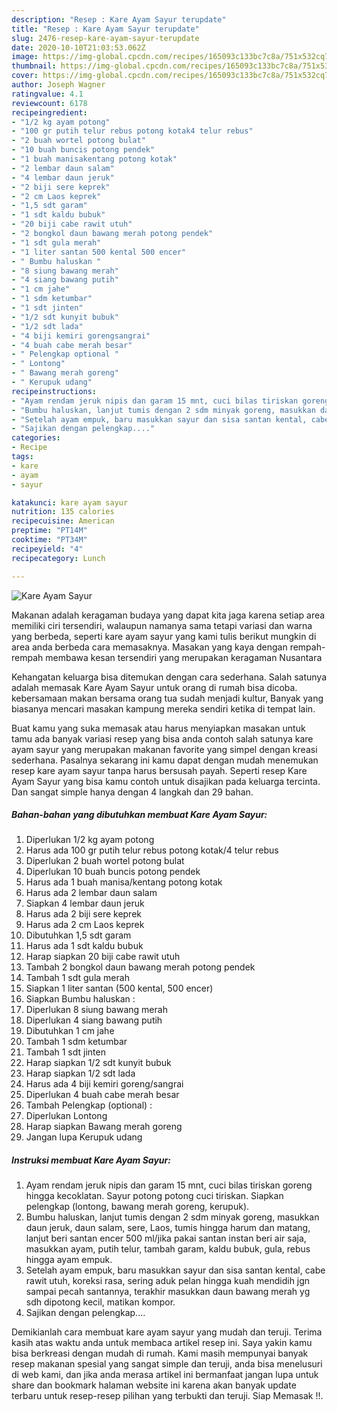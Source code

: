 ```yaml
---
description: "Resep : Kare Ayam Sayur terupdate"
title: "Resep : Kare Ayam Sayur terupdate"
slug: 2476-resep-kare-ayam-sayur-terupdate
date: 2020-10-10T21:03:53.062Z
image: https://img-global.cpcdn.com/recipes/165093c133bc7c8a/751x532cq70/kare-ayam-sayur-foto-resep-utama.jpg
thumbnail: https://img-global.cpcdn.com/recipes/165093c133bc7c8a/751x532cq70/kare-ayam-sayur-foto-resep-utama.jpg
cover: https://img-global.cpcdn.com/recipes/165093c133bc7c8a/751x532cq70/kare-ayam-sayur-foto-resep-utama.jpg
author: Joseph Wagner
ratingvalue: 4.1
reviewcount: 6178
recipeingredient:
- "1/2 kg ayam potong"
- "100 gr putih telur rebus potong kotak4 telur rebus"
- "2 buah wortel potong bulat"
- "10 buah buncis potong pendek"
- "1 buah manisakentang potong kotak"
- "2 lembar daun salam"
- "4 lembar daun jeruk"
- "2 biji sere keprek"
- "2 cm Laos keprek"
- "1,5 sdt garam"
- "1 sdt kaldu bubuk"
- "20 biji cabe rawit utuh"
- "2 bongkol daun bawang merah potong pendek"
- "1 sdt gula merah"
- "1 liter santan 500 kental 500 encer"
- " Bumbu haluskan "
- "8 siung bawang merah"
- "4 siang bawang putih"
- "1 cm jahe"
- "1 sdm ketumbar"
- "1 sdt jinten"
- "1/2 sdt kunyit bubuk"
- "1/2 sdt lada"
- "4 biji kemiri gorengsangrai"
- "4 buah cabe merah besar"
- " Pelengkap optional "
- " Lontong"
- " Bawang merah goreng"
- " Kerupuk udang"
recipeinstructions:
- "Ayam rendam jeruk nipis dan garam 15 mnt, cuci bilas tiriskan goreng hingga kecoklatan. Sayur potong potong cuci tiriskan. Siapkan pelengkap (lontong, bawang merah goreng, kerupuk)."
- "Bumbu haluskan, lanjut tumis dengan 2 sdm minyak goreng, masukkan daun jeruk, daun salam, sere, Laos, tumis hingga harum dan matang, lanjut beri santan encer 500 ml/jika pakai santan instan beri air saja, masukkan ayam, putih telur, tambah garam, kaldu bubuk, gula, rebus hingga ayam empuk."
- "Setelah ayam empuk, baru masukkan sayur dan sisa santan kental, cabe rawit utuh, koreksi rasa, sering aduk pelan hingga kuah mendidih jgn sampai pecah santannya, terakhir masukkan daun bawang merah yg sdh dipotong kecil, matikan kompor."
- "Sajikan dengan pelengkap...."
categories:
- Recipe
tags:
- kare
- ayam
- sayur

katakunci: kare ayam sayur 
nutrition: 135 calories
recipecuisine: American
preptime: "PT14M"
cooktime: "PT34M"
recipeyield: "4"
recipecategory: Lunch

---
```



![Kare Ayam Sayur](https://img-global.cpcdn.com/recipes/165093c133bc7c8a/751x532cq70/kare-ayam-sayur-foto-resep-utama.jpg)

Makanan adalah keragaman budaya yang dapat kita jaga karena setiap area memiliki ciri tersendiri, walaupun namanya sama tetapi variasi dan warna yang berbeda, seperti kare ayam sayur yang kami tulis berikut mungkin di area anda berbeda cara memasaknya. Masakan yang kaya dengan rempah-rempah membawa kesan tersendiri yang merupakan keragaman Nusantara

Kehangatan keluarga bisa ditemukan dengan cara sederhana. Salah satunya adalah memasak Kare Ayam Sayur untuk orang di rumah bisa dicoba. kebersamaan makan bersama orang tua sudah menjadi kultur, Banyak yang biasanya mencari masakan kampung mereka sendiri ketika di tempat lain.



Buat kamu yang suka memasak atau harus menyiapkan masakan untuk tamu ada banyak variasi resep yang bisa anda contoh salah satunya kare ayam sayur yang merupakan makanan favorite yang simpel dengan kreasi sederhana. Pasalnya sekarang ini kamu dapat dengan mudah menemukan resep kare ayam sayur tanpa harus bersusah payah.
Seperti resep Kare Ayam Sayur yang bisa kamu contoh untuk disajikan pada keluarga tercinta. Dan sangat simple hanya dengan 4 langkah dan 29 bahan.


<!--inarticleads1-->

##### Bahan-bahan yang dibutuhkan membuat Kare Ayam Sayur:

1. Diperlukan 1/2 kg ayam potong
1. Harus ada 100 gr putih telur rebus potong kotak/4 telur rebus
1. Diperlukan 2 buah wortel potong bulat
1. Diperlukan 10 buah buncis potong pendek
1. Harus ada 1 buah manisa/kentang potong kotak
1. Harus ada 2 lembar daun salam
1. Siapkan 4 lembar daun jeruk
1. Harus ada 2 biji sere keprek
1. Harus ada 2 cm Laos keprek
1. Dibutuhkan 1,5 sdt garam
1. Harus ada 1 sdt kaldu bubuk
1. Harap siapkan 20 biji cabe rawit utuh
1. Tambah 2 bongkol daun bawang merah potong pendek
1. Tambah 1 sdt gula merah
1. Siapkan 1 liter santan (500 kental, 500 encer)
1. Siapkan  Bumbu haluskan :
1. Diperlukan 8 siung bawang merah
1. Diperlukan 4 siang bawang putih
1. Dibutuhkan 1 cm jahe
1. Tambah 1 sdm ketumbar
1. Tambah 1 sdt jinten
1. Harap siapkan 1/2 sdt kunyit bubuk
1. Harap siapkan 1/2 sdt lada
1. Harus ada 4 biji kemiri goreng/sangrai
1. Diperlukan 4 buah cabe merah besar
1. Tambah  Pelengkap (optional) :
1. Diperlukan  Lontong
1. Harap siapkan  Bawang merah goreng
1. Jangan lupa  Kerupuk udang




<!--inarticleads2-->

##### Instruksi membuat  Kare Ayam Sayur:

1. Ayam rendam jeruk nipis dan garam 15 mnt, cuci bilas tiriskan goreng hingga kecoklatan. Sayur potong potong cuci tiriskan. Siapkan pelengkap (lontong, bawang merah goreng, kerupuk).
1. Bumbu haluskan, lanjut tumis dengan 2 sdm minyak goreng, masukkan daun jeruk, daun salam, sere, Laos, tumis hingga harum dan matang, lanjut beri santan encer 500 ml/jika pakai santan instan beri air saja, masukkan ayam, putih telur, tambah garam, kaldu bubuk, gula, rebus hingga ayam empuk.
1. Setelah ayam empuk, baru masukkan sayur dan sisa santan kental, cabe rawit utuh, koreksi rasa, sering aduk pelan hingga kuah mendidih jgn sampai pecah santannya, terakhir masukkan daun bawang merah yg sdh dipotong kecil, matikan kompor.
1. Sajikan dengan pelengkap....




Demikianlah cara membuat kare ayam sayur yang mudah dan teruji. Terima kasih atas waktu anda untuk membaca artikel resep ini. Saya yakin kamu bisa berkreasi dengan mudah di rumah. Kami masih mempunyai banyak resep makanan spesial yang sangat simple dan teruji, anda bisa menelusuri di web kami, dan jika anda merasa artikel ini bermanfaat jangan lupa untuk share dan bookmark halaman website ini karena akan banyak update terbaru untuk resep-resep pilihan yang terbukti dan teruji. Siap Memasak !!. 
